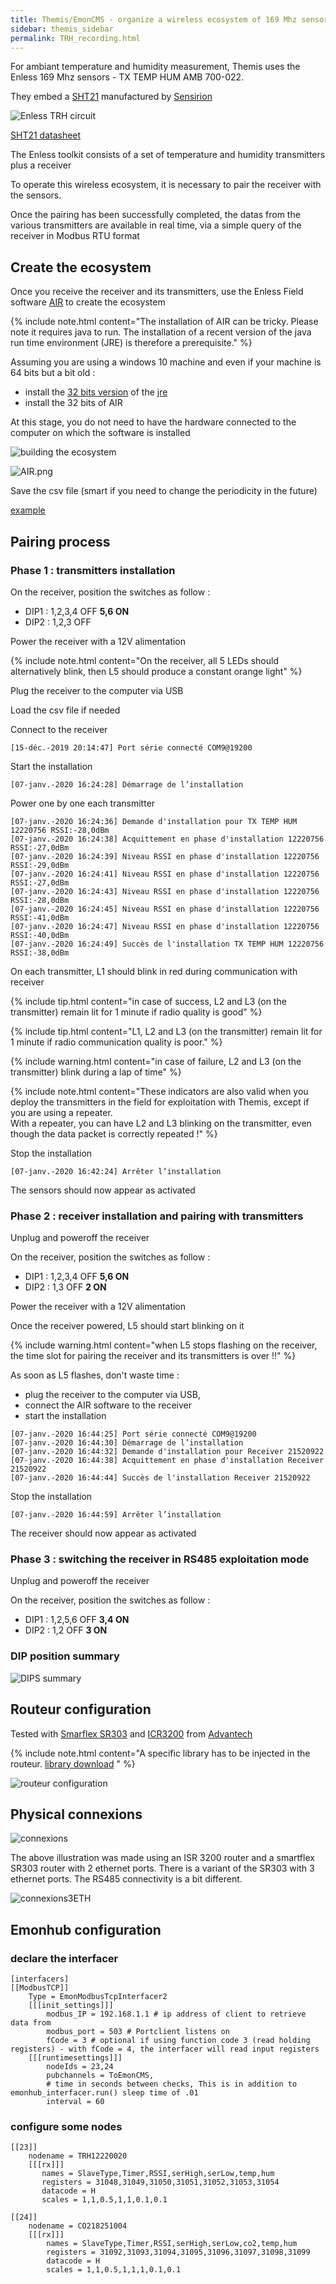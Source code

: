 ```yaml
---
title: Themis/EmonCMS - organize a wireless ecosystem of 169 Mhz sensors for ambiant temperature and humidity monitoring
sidebar: themis_sidebar
permalink: TRH_recording.html
---
```


For ambiant temperature and humidity measurement, Themis uses the Enless 169 Mhz sensors - TX TEMP HUM AMB 700-022.

They embed a [SHT21](https://www.sensirion.com/en/environmental-sensors/humidity-sensors/humidity-temperature-sensor-sht2x-digital-i2c-accurate/)
manufactured by [Sensirion](https://www.sensirion.com/en/)

![Enless TRH circuit](enless_TRH_circuit_small.jpg)

[SHT21 datasheet](Sensirion_Humidity_Sensors_SHT21_Datasheet.pdf)

The Enless toolkit consists of a set of temperature and humidity transmitters plus a receiver

To operate this wireless ecosystem, it is necessary to pair the receiver with the sensors.

Once the pairing has been successfully completed, the datas from the various transmitters are available in real time, via a simple query of the receiver in Modbus RTU format

## Create the ecosystem

Once you receive the receiver and its transmitters, use the Enless Field software [AIR](https://enless-wireless.com/ressources/Enless%20Field%20Installation.zip) to create the ecosystem

{% include note.html content="The installation of AIR can be tricky. Please note it requires java to run. The installation of a recent version of the java run time environment (JRE) is therefore a prerequisite." %}

Assuming you are using a windows 10 machine and even if your machine is 64 bits but a bit old :
- install the [32 bits version](https://javadl.oracle.com/webapps/download/AutoDL?BundleId=240726_5b13a193868b4bf28bcb45c792fce896) of the [jre](https://www.java.com/fr/download/manual.jsp)
- install the 32 bits of AIR

At this stage, you do not need to have the hardware connected to the computer on which the software is installed

![building the ecosystem](building_the_ecosystem.png)

![AIR.png](AIR.png)

Save the csv file (smart if you need to change the periodicity in the future)

[example](ThemisStrasbourg.csv)

## Pairing process

### Phase 1 : transmitters installation

On the receiver, position the switches as follow :
- DIP1 : 1,2,3,4 OFF **5,6 ON**
- DIP2 : 1,2,3 OFF
    
Power the receiver with a 12V alimentation

{% include note.html content="On the receiver, all 5 LEDs should alternatively blink, then L5 should produce a constant orange light" %}

Plug the receiver to the computer via USB

Load the csv file if needed

Connect to the receiver 

```
[15-déc.-2019 20:14:47] Port série connecté COM9@19200
```

Start the installation
```
[07-janv.-2020 16:24:28] Démarrage de l’installation
```

Power one by one each transmitter
```
[07-janv.-2020 16:24:36] Demande d'installation pour TX TEMP HUM 12220756 RSSI:-28,0dBm
[07-janv.-2020 16:24:38] Acquittement en phase d'installation 12220756 RSSI:-27,0dBm
[07-janv.-2020 16:24:39] Niveau RSSI en phase d'installation 12220756 RSSI:-29,0dBm
[07-janv.-2020 16:24:41] Niveau RSSI en phase d'installation 12220756 RSSI:-27,0dBm
[07-janv.-2020 16:24:43] Niveau RSSI en phase d'installation 12220756 RSSI:-28,0dBm
[07-janv.-2020 16:24:45] Niveau RSSI en phase d'installation 12220756 RSSI:-41,0dBm
[07-janv.-2020 16:24:47] Niveau RSSI en phase d'installation 12220756 RSSI:-40,0dBm
[07-janv.-2020 16:24:49] Succès de l'installation TX TEMP HUM 12220756 RSSI:-38,0dBm
```

On each transmitter, L1 should blink in red during communication with receiver

{% include tip.html content="in case of success, L2 and L3 (on the transmitter) remain lit for 1 minute if radio quality is good" %}

{% include tip.html content="L1, L2 and L3 (on the transmitter) remain lit for 1 minute if radio communication quality is poor." %}

{% include warning.html content="in case of failure, L2 and L3 (on the transmitter) blink during a lap of time" %}

{% include note.html content="These indicators are also valid when you deploy the transmitters in the field for exploitation with Themis, except if you are using a repeater. <br>With a repeater, you can have L2 and L3 blinking on the transmitter, even though the data packet is correctly repeated !" %}

Stop the installation
```
[07-janv.-2020 16:42:24] Arrêter l’installation
```
The sensors should now appear as activated

### Phase 2 : receiver installation and pairing with transmitters

Unplug and poweroff the receiver

On the receiver, position the switches as follow :
- DIP1 : 1,2,3,4 OFF **5,6 ON**
- DIP2 : 1,3 OFF **2 ON**

Power the receiver with a 12V alimentation

Once the receiver powered, L5 should start blinking on it

{% include warning.html content="when L5 stops flashing on the receiver, the time slot for pairing the receiver and its transmitters is over !!" %}

As soon as L5 flashes, don't waste time :
- plug the receiver to the computer via USB, 
- connect the AIR software to the receiver 
- start the installation

```
[07-janv.-2020 16:44:25] Port série connecté COM9@19200
[07-janv.-2020 16:44:30] Démarrage de l’installation
[07-janv.-2020 16:44:32] Demande d'installation pour Receiver 21520922
[07-janv.-2020 16:44:38] Acquittement en phase d'installation Receiver 21520922
[07-janv.-2020 16:44:44] Succès de l'installation Receiver 21520922
```
Stop the installation

```
[07-janv.-2020 16:44:59] Arrêter l’installation
```
The receiver should now appear as activated

### Phase 3 : switching the receiver in RS485 exploitation mode

Unplug and poweroff the receiver

On the receiver, position the switches as follow :
- DIP1 : 1,2,5,6 OFF **3,4 ON**
- DIP2 : 1,2 OFF **3 ON**

### DIP position summary

![DIPS summary](DIPs.svg)

## Routeur configuration

Tested with [Smarflex SR303](https://www.advantech.com/products/06b15852-9a2d-423e-97ec-d90bd82a5bee/bb-sr30310321/mod_59eeda28-54d1-482c-8d5d-b3c450694242) 
and [ICR3200](https://www.advantech.com/products/7e21d2de-630c-4925-a51c-f41c18642d72/icr-3231/mod_697d4d3b-6001-4b99-9076-e67558296542) from [Advantech](https://www.advantech.com/)

{% include note.html content="A specific library has to be injected in the routeur. [library download](tcp2rtu_library_for_smartflex.zip) " %}

![routeur configuration](routeur_RS485_config.jpg)


## Physical connexions

![connexions](physical_connexions.jpg)

The above illustration was made using an ISR 3200 router and a smartflex SR303 router with 2 ethernet ports. There is a variant of the SR303 with 3 ethernet ports. The RS485 connectivity is a bit different.

![connexions3ETH](physical_connexions_3ETH.png)

## Emonhub configuration

### declare the interfacer

```
[interfacers]
[[ModbusTCP]]
    Type = EmonModbusTcpInterfacer2
    [[[init_settings]]]
        modbus_IP = 192.168.1.1 # ip address of client to retrieve data from
        modbus_port = 503 # Portclient listens on
        fCode = 3 # optional if using function code 3 (read holding registers) - with fCode = 4, the interfacer will read input registers
    [[[runtimesettings]]]
        nodeIds = 23,24
        pubchannels = ToEmonCMS,
        # time in seconds between checks, This is in addition to emonhub_interfacer.run() sleep time of .01
        interval = 60
```

### configure some nodes

```
[[23]]
    nodename = TRH12220020
    [[[rx]]]
       names = SlaveType,Timer,RSSI,serHigh,serLow,temp,hum
       registers = 31048,31049,31050,31051,31052,31053,31054
       datacode = H
       scales = 1,1,0.5,1,1,0.1,0.1

[[24]]
    nodename = CO218251004
    [[[rx]]]
        names = SlaveType,Timer,RSSI,serHigh,serLow,co2,temp,hum
        registers = 31092,31093,31094,31095,31096,31097,31098,31099
        datacode = H
        scales = 1,1,0.5,1,1,1,0.1,0.1
```
